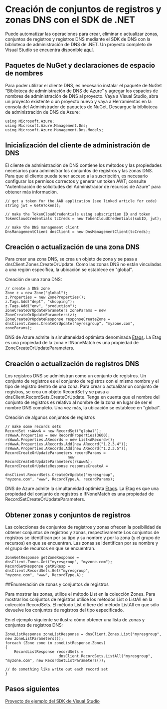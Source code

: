 <properties 
   pageTitle="Automatización de operaciones de conjuntos de registros y DNS con el SDK de .NET | Microsoft Azure" 
   description="Uso del SDK de .NET para automatizar todas las operaciones DNS para DNS de Azure." 
   services="dns" 
   documentationCenter="na" 
   authors="joaoma" 
   manager="adinah" 
   editor=""/>

<tags
   ms.service="dns"
   ms.devlang="na"
   ms.topic="article"
   ms.tgt_pltfrm="na"
   ms.workload="infrastructure-services" 
   ms.date="11/19/2015"
   ms.author="joaoma"/>
# Creación de conjuntos de registros y zonas DNS con el SDK de .NET
Puede automatizar las operaciones para crear, eliminar o actualizar zonas, conjuntos de registros y registros DNS mediante el SDK de DNS con la biblioteca de administración de DNS de .NET. Un proyecto completo de Visual Studio se encuentra disponible [aquí](http://download.microsoft.com/download/2/A/C/2AC64449-1747-49E9-B875-C71827890126/AzureDnsSDKExample_2015_05_05.zip).

## Paquetes de NuGet y declaraciones de espacio de nombres
Para poder utilizar el cliente DNS, es necesario instalar el paquete de NuGet “Biblioteca de administración de DNS de Azure” y agregar los espacios de nombres de administración de DNS al proyecto. Vaya a Visual Studio, abra un proyecto existente o un proyecto nuevo y vaya a Herramientas en la consola del Administrador de paquetes de NuGet. Descargue la biblioteca de administración de DNS de Azure:

	using Microsoft.Azure;
	using Microsoft.Azure.Management.Dns;
	using Microsoft.Azure.Management.Dns.Models;

## Inicialización del cliente de administración de DNS

El cliente de administración de DNS contiene los métodos y las propiedades necesarios para administrar los conjuntos de registros y las zonas DNS. Para que el cliente pueda tener acceso a la suscripción, es necesario configurar los permisos correctos y generar un token AWT; consulte "Autenticación de solicitudes del Administrador de recursos de Azure" para obtener más información.

	// get a token for the AAD application (see linked article for code)
	string jwt = GetAToken();

	// make the TokenCloudCredentials using subscription ID and token
	TokenCloudCredentials tcCreds = new TokenCloudCredentials(subID, jwt);

	// make the DNS management client
	DnsManagementClient dnsClient = new DnsManagementClient(tcCreds);

## Creación o actualización de una zona DNS

Para crear una zona DNS, se crea un objeto de zona y se pasa a dnsClient.Zones.CreateOrUpdate. Como las zonas DNS no están vinculadas a una región específica, la ubicación se establece en "global".<BR>

Creación de una zona DNS:

	// create a DNS zone
	Zone z = new Zone("global");
	z.Properties = new ZoneProperties();
	z.Tags.Add("dept", "shopping");
	z.Tags.Add("env", "production");
	ZoneCreateOrUpdateParameters zoneParams = new ZoneCreateOrUpdateParameters(z);
	ZoneCreateOrUpdateResponse responseCreateZone = 
	dnsClient.Zones.CreateOrUpdate("myresgroup", "myzone.com", zoneParams);


DNS de Azure admite la simultaneidad optimista denominada [Etags](dns-getstarted-create-dnszone.md#Etags-and-tags). La Etag es una propiedad de la zona e IfNoneMatch es una propiedad de ZoneCreateOrUpdateParameters.

## Creación o actualización de registros DNS
Los registros DNS se administran como un conjunto de registros. Un conjunto de registros es el conjunto de registros con el mismo nombre y el tipo de registro dentro de una zona. Para crear o actualizar un conjunto de registros, se crea un objeto RecordSet y se pasa a dnsClient.RecordSets.CreateOrUpdate. Tenga en cuenta que el nombre del conjunto de registros es relativo al nombre de la zona en lugar de ser el nombre DNS completo. Una vez más, la ubicación se establece en "global".
    
Creación de algunos conjuntos de registros

	// make some records sets
	RecordSet rsWwwA = new RecordSet("global");
	rsWwwA.Properties = new RecordProperties(3600);
	rsWwwA.Properties.ARecords = new List<ARecord>();
	rsWwwA.Properties.ARecords.Add(new ARecord("1.2.3.4"));
	rsWwwA.Properties.ARecords.Add(new ARecord("1.2.3.5"));
	RecordCreateOrUpdateParameters recordParams = 
								new RecordCreateOrUpdateParameters(rsWwwA);
	RecordCreateOrUpdateResponse responseCreateA = 
								dnsClient.RecordSets.CreateOrUpdate("myresgroup", 
	"myzone.com", "www", RecordType.A, recordParams);
	
    
DNS de Azure admite la simultaneidad optimista [Etags](dns-getstarted-create-dnszone.md#Etags-and-tags). La Etag es que una propiedad del conjunto de registros e IfNoneMatch es una propiedad de RecordSetCreateOrUpdateParameters.

## Obtener zonas y conjuntos de registros
Las colecciones de conjuntos de registros y zonas ofrecen la posibilidad de obtener conjuntos de registros y zonas, respectivamente Los conjuntos de registros se identifican por su tipo y su nombre y por la zona (y el grupo de recursos) en que se encuentran. Las zonas se identifican por su nombre y el grupo de recursos en que se encuentran.

	ZoneGetResponse getZoneResponse = 
	dnsClient.Zones.Get("myresgroup", "myzone.com");
	RecordGetResponse getRSResp = 
	dnsClient.RecordSets.Get("myresgroup", 
	"myzone.com", "www", RecordType.A);

##Enumeración de zonas y conjuntos de registros

Para mostrar las zonas, utilice el método List en la colección Zones. Para mostrar los conjuntos de registros utilice los métodos List o ListAll en la colección RecordSets. El método List difiere del método ListAll en que sólo devuelve los conjuntos de registros del tipo especificado.

En el ejemplo siguiente se ilustra cómo obtener una lista de zonas y conjuntos de registros DNS:


	ZoneListResponse zoneListResponse = dnsClient.Zones.List("myresgroup", new ZoneListParameters());
	foreach (Zone zone in zoneListResponse.Zones)
	{
    	RecordListResponse recordSets = 
                 			dnsClient.RecordSets.ListAll("myresgroup", "myzone.com", new RecordSetListParameters());

    // do something like write out each record set
	}
## Pasos siguientes

[Proyecto de ejemplo del SDK de Visual Studio](http://download.microsoft.com/download/2/A/C/2AC64449-1747-49E9-B875-C71827890126/AzureDnsSDKExample_2015_05_05.zip)

<!---HONumber=AcomDC_1125_2015-->